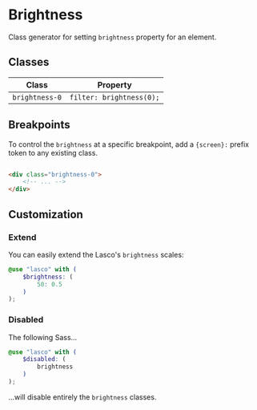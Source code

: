 # Brightness

Class generator for setting `brightness` property for an element.

## Classes

| Class            | Property                 |
|------------------|--------------------------|
| `brightness-0`   | `filter: brightness(0);` |

## Breakpoints

To control the `brightness` at a specific breakpoint, add a `{screen}:` prefix token to any existing class.

```html

<div class="brightness-0">
    <!-- ... -->
</div>
```

## Customization

### Extend

You can easily extend the Lasco's `brightness` scales:

```scss
@use "lasco" with (
    $brightness: (
        50: 0.5
    )
);
```

### Disabled

The following Sass...

```scss
@use "lasco" with (
    $disabled: (
        brightness
    )
);
```

...will disable entirely the `brightness` classes.
